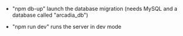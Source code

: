 - "npm db-up" launch the database migration (needs MySQL and a database called "arcadia_db")

- "npm run dev" runs the server in dev mode

